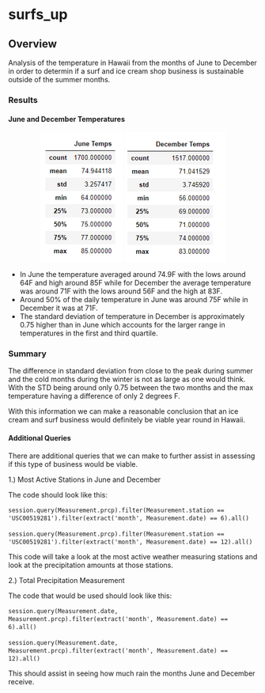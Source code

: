 # surfs_up

## Overview
Analysis of the temperature in Hawaii from the months of June to December in order to determin if a surf and ice cream shop business is sustainable outside of the summer months.

### Results

#### June and December Temperatures
<p align = "center">
<img src ="https://github.com/Changscorner/surfs_up/blob/main/Resources/Table%202.png"> 
<img src = "https://github.com/Changscorner/surfs_up/blob/main/Resources/Table%201.png">

- In June the temperature averaged around 74.9F with the lows around 64F and high around 85F while for December the average temperature was around 71F with the lows around 56F and the high at 83F.
- Around 50% of the daily temperature in June was around 75F while in December it was at 71F.
- The standard deviation of temperature in December is approximately 0.75 higher than in June which accounts for the larger range in temperatures in the first and third quartile.


### Summary

The difference in standard deviation from close to the peak during summer and the cold months during the winter is not as large as one would think. 
With the STD being around only 0.75 between the two months and the max temperature having a difference of only 2 degrees F.

With this information we can make a reasonable conclusion that an ice cream and surf business would definitely be viable year round in Hawaii. 
 
#### Additional Queries
There are additional queries that we can make to further assist in assessing if this type of business would be viable.

1.) Most Active Stations in June and December

The code should look like this:
	
	session.query(Measurement.prcp).filter(Measurement.station == 'USC00519281').filter(extract('month', Measurement.date) == 6).all()
	
	session.query(Measurement.prcp).filter(Measurement.station == 'USC00519281').filter(extract('month', Measurement.date) == 12).all()

This code will take a look at the most active weather measuring stations and look at the precipitation amounts at those stations.

2.) Total Precipitation Measurement

The code that would be used should look like this:
	
	session.query(Measurement.date, Measurement.prcp).filter(extract('month', Measurement.date) == 6).all()
	
	session.query(Measurement.date, Measurement.prcp).filter(extract('month', Measurement.date) == 12).all()
	
This should assist in seeing how much rain the months June and December receive.
